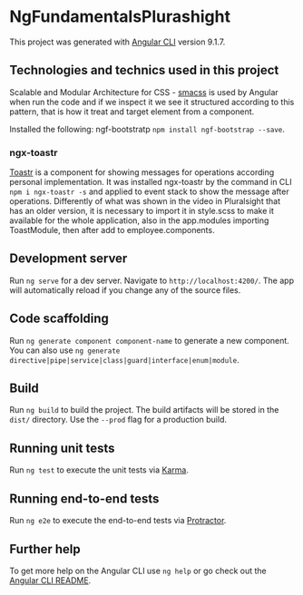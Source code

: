 # NgFundamentalsPlurashight

This project was generated with [Angular CLI](https://github.com/angular/angular-cli) version 9.1.7.

## Technologies and technics used in this project

Scalable and Modular Architecture for CSS - [smacss](http://smacss.com/book/type-layout) is used by Angular when run the code and if we inspect it we see it structured according to this pattern, that is how it treat and target element from a component.

Installed the following:
 ngf-bootstratp `npm install ngf-bootstrap --save`.

### ngx-toastr

[Toastr](https://github.com/scttcper/ngx-toastr) is a component for showing messages for operations according personal implementation. It was installed ngx-toastr by the command in CLI `npm i ngx-toastr -s` and applied to event stack to show the message after operations. Differently of what was shown in the video in Pluralsight that has an older version, it is necessary to import it in style.scss to make it available for the whole application, also in the app.modules importing ToastModule, then after add to employee.components.

## Development server

Run `ng serve` for a dev server. Navigate to `http://localhost:4200/`. The app will automatically reload if you change any of the source files.

## Code scaffolding

Run `ng generate component component-name` to generate a new component. You can also use `ng generate directive|pipe|service|class|guard|interface|enum|module`.

## Build

Run `ng build` to build the project. The build artifacts will be stored in the `dist/` directory. Use the `--prod` flag for a production build.

## Running unit tests

Run `ng test` to execute the unit tests via [Karma](https://karma-runner.github.io).

## Running end-to-end tests

Run `ng e2e` to execute the end-to-end tests via [Protractor](http://www.protractortest.org/).

## Further help

To get more help on the Angular CLI use `ng help` or go check out the [Angular CLI README](https://github.com/angular/angular-cli/blob/master/README.md).
